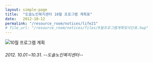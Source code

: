```yaml
---
layout: simple-page
title:  "도솔노인복지센터 10월 프로그램 계획표"
date:   2012-10-12
permalink: "/resource_room/notices/life21"
# file_url: "/resource_room/notices/files/9월프로그램계획및식단표.hwp"
---
```


![10월 프로그램 계획](/resource_room/notices-dosolnoin/files/10월프로그램계획및식단표.png)

###### *2012. 10.01∼10.31. --도솔노인복지센터--*
